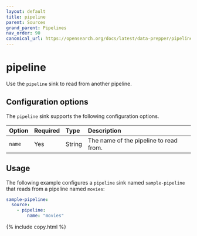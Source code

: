 ```yaml
---
layout: default
title: pipeline 
parent: Sources
grand_parent: Pipelines
nav_order: 90
canonical_url: https://opensearch.org/docs/latest/data-prepper/pipelines/configuration/sources/pipeline/
---
```


# pipeline

Use the `pipeline` sink to read from another pipeline.

## Configuration options

The `pipeline` sink supports the following configuration options.

| Option | Required | Type   | Description                            |
|:-------|:---------|:-------|:---------------------------------------|
| `name` | Yes      | String | The name of the pipeline to read from. |

## Usage

The following example configures a `pipeline` sink named `sample-pipeline` that reads from a pipeline named `movies`:

```yaml
sample-pipeline:
  source:
    - pipeline:
        name: "movies"
```
{% include copy.html %}
